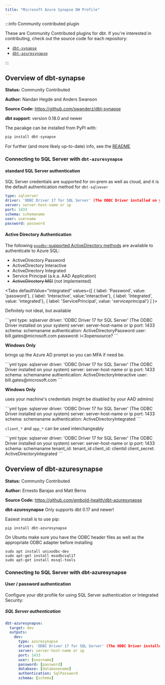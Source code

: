 ```yaml
---
title: "Microsoft Azure Synapse DW Profile"
---
```



:::info Community contributed plugin

These are Community Contributed plugins for dbt. If you're interested in contributing, check out the source code for each repository:
- [`dbt-synapse`](https://github.com/swanderz/dbt-synapse)
- [`dbt-azuresynapse`](https://github.com/embold-health/dbt-azuresynapse)

:::

## Overview of dbt-synapse
**Status:** Community Contributed

**Author:** Nandan Hegde and Anders Swanson

**Source Code:** https://github.com/swanderz/dbt-synapse

**dbt support**: version 0.18.0 and newer

The pacakge can be installed from PyPI with:

```python
pip install dbt-synapse
```
For further (and more likely up-to-date) info, see the [README](https://github.com/swanderz/dbt-synapse/blob/master/README.md)

### Connecting to SQL Server with **`dbt-azuresynapse`**


#### standard SQL Server authentication
SQL Server credentials are supported for on-prem as well as cloud, and it is the default authentication method for `dbt-sqlsever`
<File name='profiles.yml'>
```yml
type: sqlserver
driver: 'ODBC Driver 17 for SQL Server' (The ODBC Driver installed on your system)
server: server-host-name or ip
port: 1433
schema: schemaname
user: username
password: password
```
</File>

#### Active Directory Authentication

The following [`pyodbc`-supported ActiveDirectory methods](https://docs.microsoft.com/en-us/sql/connect/odbc/using-azure-active-directory?view=sql-server-ver15#new-andor-modified-dsn-and-connection-string-keywords) are available to authenticate to Azure SQL:
- ActiveDirectory Password
- ActiveDirectory Interactive
- ActiveDirectory Integrated
- Service Principal (a.k.a. AAD Application)
- ~~ActiveDirectory MSI~~ (not implemented)

<Tabs
  defaultValue="integrated"
  values={[
    { label: 'Password', value: 'password'},
    { label: 'Interactive', value:'interactive'},
    { label: 'Integrated', value: 'integrated'},
    { label: 'ServicePrincipal', value: 'serviceprincipal'}
    ]
}>

<TabItem value="password">

Definitely not ideal, but available

<File name='profiles.yml'>
```yml
type: sqlserver
driver: 'ODBC Driver 17 for SQL Server' (The ODBC Driver installed on your system)
server: server-host-name or ip
port: 1433
schema: schemaname
authentication: ActiveDirectoryPassword
user: bill.gates@microsoft.com
password: i<3opensource?
```
</File>
</TabItem>

<TabItem value="interactive">

**Windows Only**

brings up the Azure AD prompt so you can MFA if need be.

<File name='profiles.yml'>
```yml
type: sqlserver
driver: 'ODBC Driver 17 for SQL Server' (The ODBC Driver installed on your system)
server: server-host-name or ip
port: 1433
schema: schemaname
authentication: ActiveDirectoryInteractive
user: bill.gates@microsoft.com
```
</File>
</TabItem>

<TabItem value="integrated">

**Windows Only**

uses your machine's credentials (might be disabled by your AAD admins)

<File name='profiles.yml'>
```yml
type: sqlserver
driver: 'ODBC Driver 17 for SQL Server' (The ODBC Driver installed on your system)
server: server-host-name or ip
port: 1433
schema: schemaname
authentication: ActiveDirectoryIntegrated
```
</File>
</TabItem>

<TabItem value="serviceprincipal">

`client_*` and `app_*` can be used interchangeably

<File name='profiles.yml'>
```yml
type: sqlserver
driver: 'ODBC Driver 17 for SQL Server' (The ODBC Driver installed on your system)
server: server-host-name or ip
port: 1433
schema: schemaname
tenant_id: tenant_id
client_id: clientid
client_secret: ActiveDirectoryIntegrated
```
</File>
</TabItem>

</Tabs>


## Overview of dbt-azuresynapse
**Status:** Community Contributed

**Author:** Ernesto Barajas and Matt Berns

**Source Code:** https://github.com/embold-health/dbt-azuresynapse

**dbt-azuresynapse**
Only supports dbt 0.17 and newer!

Easiest install is to use pip:

    pip install dbt-azuresynapse

On Ubuntu make sure you have the ODBC header files as well as the appropriate ODBC adapter before installing

    sudo apt install unixodbc-dev
    sudo apt-get install msodbcsql17
    sudo apt-get install mssql-tools

### Connecting to SQL Server with **dbt-azuresynapse**

#### User / password authentication

Configure your dbt profile for using SQL Server authentication or Integrated Security:

##### SQL Server authentication
```yml
dbt-azuresynapse:
  target: dev
  outputs:
    dev:
      type: azuresynapse
      driver: 'ODBC Driver 17 for SQL Server' (The ODBC Driver installed on your system)
      server: server-host-name or ip
      port: 1433
      user: [username]
      password: [password]
      database: [databasename]
      authentication: SqlPassword
      schema: [schema]
```

